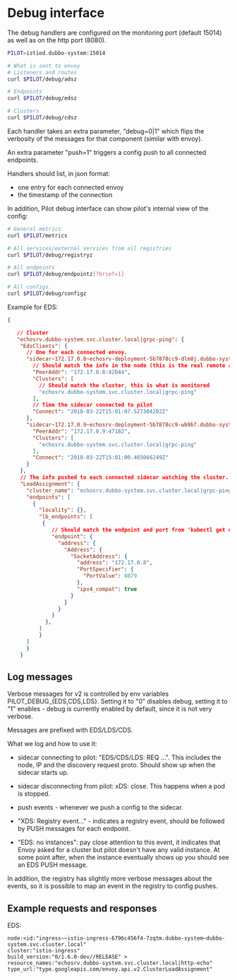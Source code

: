 # Debug interface

The debug handlers are configured on the monitoring port (default 15014) as well
as on the http port (8080).

```bash
PILOT=istiod.dubbo-system:15014

# What is sent to envoy
# Listeners and routes
curl $PILOT/debug/adsz

# Endpoints
curl $PILOT/debug/edsz

# Clusters
curl $PILOT/debug/cdsz
```

Each handler takes an extra parameter, "debug=0|1" which flips the verbosity of the
messages for that component (similar with envoy).

An extra parameter "push=1" triggers a config push to all connected endpoints.

Handlers should list, in json format:

- one entry for each connected envoy
- the timestamp of the connection

In addition, Pilot debug interface can show pilot's internal view of the config:

```bash
# General metrics
curl $PILOT/metrics

# All services/external services from all registries
curl $PILOT/debug/registryz

# All endpoints
curl $PILOT/debug/endpointz[?brief=1]

# All configs.
curl $PILOT/debug/configz

```

Example for EDS:

```json
{

   // Cluster
   "echosrv.dubbo-system.svc.cluster.local|grpc-ping": {
    "EdsClients": {
      // One for each connected envoy.
      "sidecar~172.17.0.8~echosrv-deployment-5b7878cc9-dlm8j.dubbo-system~dubbo-system.svc.cluster.local-116": {
        // Should match the info in the node (this is the real remote address)
        "PeerAddr": "172.17.0.8:42044",
        "Clusters": [
          // Should match the cluster, this is what is monitored
          "echosrv.dubbo-system.svc.cluster.local|grpc-ping"
        ],
        // Time the sidecar connected to pilot
        "Connect": "2018-03-22T15:01:07.527304202Z"
      },
      "sidecar~172.17.0.9~echosrv-deployment-5b7878cc9-wb9b7.dubbo-system~dubbo-system.svc.cluster.local-75": {
        "PeerAddr": "172.17.0.9:47182",
        "Clusters": [
          "echosrv.dubbo-system.svc.cluster.local|grpc-ping"
        ],
        "Connect": "2018-03-22T15:01:00.465066249Z"
      }
    },
    // The info pushed to each connected sidecar watching the cluster.
    "LoadAssignment": {
      "cluster_name": "echosrv.dubbo-system.svc.cluster.local|grpc-ping",
      "endpoints": [
        {
          "locality": {},
          "lb_endpoints": [
           {
              // Should match the endpoint and port from 'kubectl get ep'
              "endpoint": {
                "address": {
                  "Address": {
                    "SocketAddress": {
                      "address": "172.17.0.8",
                      "PortSpecifier": {
                        "PortValue": 8079
                      },
                      "ipv4_compat": true
                    }
                  }
                }
              }
            },
          ]
          }
      ]
      }
    }
```

## Log messages

Verbose messages for v2 is controlled by env variables PILOT_DEBUG_{EDS,CDS,LDS}.
Setting it to "0" disables debug, setting it to "1" enables - debug is currently
enabled by default, since it is not very verbose.

Messages are prefixed with EDS/LDS/CDS.

What we log and how to use it:

- sidecar connecting to pilot: "EDS/CDS/LDS: REQ ...". This includes the node, IP and the discovery
request proto. Should show up when the sidecar starts up.

- sidecar disconnecting from pilot: xDS: close. This happens when a pod is stopped.

- push events - whenever we push a config to the sidecar.

- "XDS: Registry event..." - indicates a registry event, should be followed by PUSH messages for
each endpoint.

- "EDS: no instances": pay close attention to this event, it indicates that Envoy asked for
a cluster but pilot doesn't have any valid instance. At some point after, when the instance eventually
shows up you should see an EDS PUSH message.

In addition, the registry has slightly more verbose messages about the events, so it is
possible to map an event in the registry to config pushes.

## Example requests and responses

EDS:

```plain
node:<id:"ingress~~istio-ingress-6796c456f4-7zqtm.dubbo-system~dubbo-system.svc.cluster.local"
cluster:"istio-ingress"
build_version:"0/1.6.0-dev//RELEASE" >
resource_names:"echosrv.dubbo-system.svc.cluster.local|http-echo"
type_url:"type.googleapis.com/envoy.api.v2.ClusterLoadAssignment"
```
